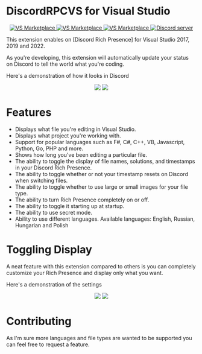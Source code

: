 # DiscordRPCVS for Visual Studio

<div align="center">
    <p>
        <a href="https://marketplace.visualstudio.com/items?itemName=1thenikita.drpcvs2019">
            <img src="https://vsmarketplacebadge.apphb.com/version/1thenikita.drpcvs2019.svg" alt="VS Marketplace">
        </a>
        <a href="https://marketplace.visualstudio.com/items?itemName=1thenikita.drpcvs2019">
            <img src="https://vsmarketplacebadge.apphb.com/installs-short/1thenikita.drpcvs2019.svg" alt="VS Marketplace">
        </a>
        <a href="https://marketplace.visualstudio.com/items?itemName=1thenikita.drpcvs2019">
            <img src="https://vsmarketplacebadge.apphb.com/downloads-short/1thenikita.drpcvs2019.svg" alt="VS Marketplace">
        </a>
        <a href="https://discord.gg/X73DBfA">
            <img src="https://canary.discordapp.com/api/guilds/442747591310966804/embed.png" alt="Discord server">
        </a>
    </p>
</div>

This extension enables on [Discord Rich Presence] for Visual Studio 2017, 2019 and 2022.

As you're developing, this extension will automatically update your status on Discord to tell the world what you're coding.

Here's a demonstration of how it looks in Discord
<p align="center"> 
  <img src="https://prnt.sc/6PqGTOOUj_No" />
  <img src="https://i.imgur.com/kNPuMU5.png" />
</p>

# Features
* Displays what file you're editing in Visual Studio.
* Displays what project you're working with.
* Support for popular languages such as F#, C#, C++, VB, Javascript, Python, Go, PHP and more.
* Shows how long you've been editing a particular file.
* The ability to toggle the display of file names, solutions, and timestamps in your Discord Rich Presence.
* The ability to toggle whether or not your timestamp resets on Discord when switching files.
* The ability to toggle whether to use large or small images for your file type.
* The ability to turn Rich Presence completely on or off.
* The ability to toggle it starting up at startup.
* The ability to use secret mode.
* Ability to use different languages. Available languages: English, Russian, Hungarian and Polish

# Toggling Display
A neat feature with this extension compared to others is you can completely customize your Rich Presence and display only what you want.

Here's a demonstration of the settings
<p align="center"> 
  <img src="https://i.imgur.com/EQIn4Nf.png" />
  <img src="https://i.imgur.com/zhla0yV.png" />
</p>

# Contributing
As I'm sure more languages and file types are wanted to be supported you can feel free to request a feature.
